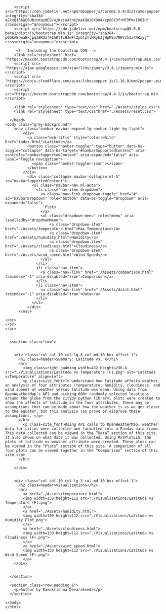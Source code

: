 <!DOCTYPE html>
<html>
    <head>
        <link href="https://cdn.jsdelivr.net/npm/bootstrap@5.0.0-beta1/dist/css/bootstrap.min.css" rel="stylesheet" integrity="sha384-giJF6kkoqNQ00vy+HMDP7azOuL0xtbfIcaT9wjKHr8RbDVddVHyTfAAsrekwKmP1" crossorigin="anonymous">

  

        <script src="https://cdn.jsdelivr.net/npm/@popperjs/core@2.5.4/dist/umd/popper.min.js" integrity="sha384-q2kxQ16AaE6UbzuKqyBE9/u/KzioAlnx2maXQHiDX9d4/zp8Ok3f+M7DPm+Ib6IU" crossorigin="anonymous"></script>
        <script src="https://cdn.jsdelivr.net/npm/bootstrap@5.0.0-beta1/dist/js/bootstrap.min.js" integrity="sha384-pQQkAEnwaBkjpqZ8RU1fF1AKtTcHJwFl3pblpTlHXybJjHpMYo79HY3hIi4NKxyj" crossorigin="anonymous"></script>
        
         <!-- Including the bootstrap CDN -->
        <link rel="stylesheet" href= "https://maxcdn.bootstrapcdn.com/bootstrap/4.4.1/css/bootstrap.min.css"> 
        <script src= "https://ajax.googleapis.com/ajax/libs/jquery/3.4.1/jquery.min.js"></script> 
        <script src= "https://cdnjs.cloudflare.com/ajax/libs/popper.js/1.16.0/umd/popper.min.js"></script> 
        <script src="https://maxcdn.bootstrapcdn.com/bootstrap/4.4.1/js/bootstrap.min.js"></script> 
    
        <link rel="stylesheet" type="text/css" href="./Assets/styles.css">
        <link rel="stylesheet" type="text/css"href="./Assets/reset.css">

      </head>
    <body class="grey-background">
        <nav class="navbar navbar-expand-lg navbar-light bg-light">
            <div>
              <a class="web-title" style="color:white" href="index.html">Latitude</a>
              <button class="navbar-toggler" type="button" data-bs-toggle="collapse" data-bs-target="#navbarSupportedContent" aria-controls="navbarSupportedContent" aria-expanded="false" aria-label="Toggle navigation">
                <span class="navbar-toggler-icon"></span>
              </button>
            </div>
              <div class="collapse navbar-collapse mt-5" id="navbarSupportedContent">
                <ul class="navbar-nav ml-auto">
                  <li class="nav-item dropdown">
                    <a class="nav-link dropdown-toggle" href="#" id="navbarDropdown" role="button" data-bs-toggle="dropdown" aria-expanded="false">
                      Plots
                    </a>
                    <ul class="dropdown-menu" role="menu" aria-labelledby="dropdownMenu">
                        <a class="dropdown-item" href="./Assets/temperature.html">Max Temperature</a>
                        <a class="dropdown-item" href="./Assets/humidity.html">Humidity</a>
                        <a class="dropdown-item" href="./Assets/cloudiness.html">Cloudiness</a>
                        <a class="dropdown-item" href="./Assets/wind_speed.html">Wind Speed</a>
                    </ul>
                  </li>
                  <li class="nav-item">
                    <a class="nav-link" href="./Assets/comparison.html" tabindex="-1" aria-disabled="true">Compariosn</a>
                  </li>
                  <li class="nav-item">
                    <a class="nav-link" href="./Assets/data1.html" tabindex="-1" aria-disabled="true">Data</a>
                  </li>
                </ul>
              </div>
          </nav>

    </br>
    </br>
    </br>
    
    
      <section class="row">
    
    
        <div class="col col-10 col-lg-6 col-md-10 box offset-1">
          <h1 class=header>Summary: Latitude vs. X</h1>
          <hr>
            <img class=right_padding width=432 height=236.4 src="./Visualizations/Latitude vs Temperature (F).png" alt="Latitude vsTemperature" align=left>
            <p class=site_font>To understand how latitude affects weather, an analysis of four attributes (temperature, humidity, cloudiness, and wind speed) of weather versus latitude was done. Using data from OpenWeatherMap’s API and picking 600+ randomly selected locations around the globe from the citypy python library, plots were created to show the affects of latitude on the four attributes. There may be assumptions that can be made about how the weather is as we get closer to the equator, but this analysis can prove or disprove these assumptions. </p>
          </br>
            <p class=site_font>Using API calls to OpenWeatherMap, weather data for cities were collected and formatted into a Pandas data frame. This data collected can be viewed in the “Data” section of this site. It also shows on what date it was collected. Using MatPlotLib, the plots of latitude vs weather attribute were created. These plots can be viewed in the “Plots” section of this site. A comparison of all four plots can be viewed together in the “Comparison” section of this site.</p>
          </br>
    
        </div>
    
    
        <div class="col col-10 col-lg-3 col-md-10 box offset-1">
          <h2 class=header>Visualizations</h2>
          <hr>
            <a href="./Assets/temperature.html">
            <img width=150 height=112 src="./Visualizations/Latitude vs Temperature (F).png">
            </a>
            <a href="./Assets/humidity.html">
            <img width=150 height=112 src="./Visualizations/Latitude vs Humidity Plot.png">
            </a>
            <a href="./Assets/cloudiness.html">
            <img width=150 height=112 src="./Visualizations/Latitude vs Cloudiness (F).png">
            </a>
            <a href="./Assets/wind_speed.html">
            <img width=150 height=112 src="./Visualizations/Latitude vs Wind Speed (F).png">
            </a>
        </div>
    
    
      </section>
    
      <section class="row padding_1">
        <p>Author by Ramakrishna Devarakonda</p>
      </section>
    
    </body>
    </html>
